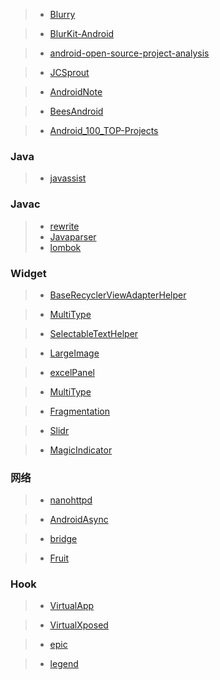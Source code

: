 
> * [Blurry](https://github.com/wasabeef/Blurry "Blurry")

> * [BlurKit-Android](https://github.com/wonderkiln/BlurKit-Android)

> * [android-open-source-project-analysis](https://github.com/guoxiaoxing/android-open-source-project-analysis)

> * [JCSprout](https://github.com/crossoverJie/JCSprout)

> * [AndroidNote](https://github.com/GcsSloop/AndroidNote)

> * [BeesAndroid](https://github.com/BeesAndroid/BeesAndroid)

> * [Android_100_TOP-Projects](https://github.com/ShaunSheep/Android_100_TOP-Projects)

### Java

> * [javassist](https://github.com/jboss-javassist/javassist)

### Javac

> * [rewrite](https://github.com/Netflix-Skunkworks/rewrite)
> * [Javaparser](https://github.com/Javaparser/Javaparser)
> * [lombok](https://github.com/rzwitserloot/lombok)

### Widget

> * [BaseRecyclerViewAdapterHelper](https://github.com/CymChad/BaseRecyclerViewAdapterHelper)

> * [MultiType](https://github.com/drakeet/MultiType)

> * [SelectableTextHelper](https://github.com/laobie/SelectableTextHelper)

> * [LargeImage](https://github.com/LuckyJayce/LargeImage)

> * [excelPanel](https://github.com/zhouchaoyuan/excelPanel)

> * [MultiType](https://github.com/drakeet/MultiType)

> * [Fragmentation](https://github.com/YoKeyword/Fragmentation)

> * [Slidr](https://github.com/r0adkll/Slidr)

> * [MagicIndicator](https://github.com/hackware1993/MagicIndicator)

### 网络

> * [nanohttpd](https://github.com/NanoHttpd/nanohttpd)

> * [AndroidAsync](https://github.com/koush/AndroidAsync)

> * [bridge](https://github.com/afollestad/bridge)

> * [Fruit](https://github.com/ghuiii/Fruit)

### Hook

> * [VirtualApp](https://github.com/asLody/VirtualApp)

> * [VirtualXposed](https://github.com/android-hacker/VirtualXposed)

> * [epic](https://github.com/tiann/epic)

> * [legend](https://github.com/asLody/legend)
